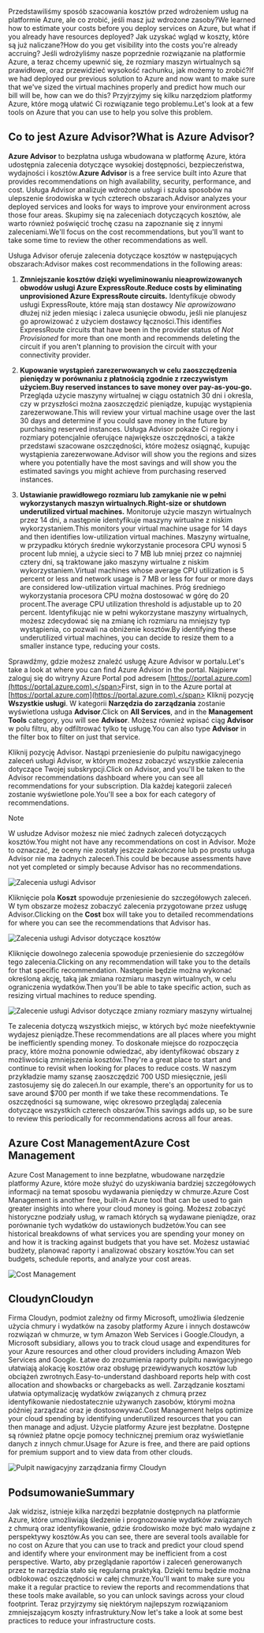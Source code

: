 <span data-ttu-id="ded89-101">Przedstawiliśmy sposób szacowania kosztów przed wdrożeniem usług na platformie Azure, ale co zrobić, jeśli masz już wdrożone zasoby?</span><span class="sxs-lookup"><span data-stu-id="ded89-101">We learned how to estimate your costs before you deploy services on Azure, but what if you already have resources deployed?</span></span> <span data-ttu-id="ded89-102">Jak uzyskać wgląd w koszty, które są już naliczane?</span><span class="sxs-lookup"><span data-stu-id="ded89-102">How do you get visibility into the costs you're already accruing?</span></span> <span data-ttu-id="ded89-103">Jeśli wdrożyliśmy nasze poprzednie rozwiązanie na platformie Azure, a teraz chcemy upewnić się, że rozmiary maszyn wirtualnych są prawidłowe, oraz przewidzieć wysokość rachunku, jak możemy to zrobić?</span><span class="sxs-lookup"><span data-stu-id="ded89-103">If we had deployed our previous solution to Azure and now want to make sure that we've sized the virtual machines properly and predict how much our bill will be, how can we do this?</span></span> <span data-ttu-id="ded89-104">Przyjrzyjmy się kilku narzędziom platformy Azure, które mogą ułatwić Ci rozwiązanie tego problemu.</span><span class="sxs-lookup"><span data-stu-id="ded89-104">Let's look at a few tools on Azure that you can use to help you solve this problem.</span></span>

## <a name="what-is-azure-advisor"></a><span data-ttu-id="ded89-105">Co to jest Azure Advisor?</span><span class="sxs-lookup"><span data-stu-id="ded89-105">What is Azure Advisor?</span></span> 

<span data-ttu-id="ded89-106">**Azure Advisor** to bezpłatna usługa wbudowana w platformę Azure, która udostępnia zalecenia dotyczące wysokiej dostępności, bezpieczeństwa, wydajności i kosztów.</span><span class="sxs-lookup"><span data-stu-id="ded89-106">**Azure Advisor** is a free service built into Azure that provides recommendations on high availability, security, performance, and cost.</span></span> <span data-ttu-id="ded89-107">Usługa Advisor analizuje wdrożone usługi i szuka sposobów na ulepszenie środowiska w tych czterech obszarach.</span><span class="sxs-lookup"><span data-stu-id="ded89-107">Advisor analyzes your deployed services and looks for ways to improve your environment across those four areas.</span></span> <span data-ttu-id="ded89-108">Skupimy się na zaleceniach dotyczących kosztów, ale warto również poświęcić trochę czasu na zapoznanie się z innymi zaleceniami.</span><span class="sxs-lookup"><span data-stu-id="ded89-108">We'll focus on the cost recommendations, but you'll want to take some time to review the other recommendations as well.</span></span>

<span data-ttu-id="ded89-109">Usługa Advisor oferuje zalecenia dotyczące kosztów w następujących obszarach:</span><span class="sxs-lookup"><span data-stu-id="ded89-109">Advisor makes cost recommendations in the following areas:</span></span> 

1. <span data-ttu-id="ded89-110">**Zmniejszanie kosztów dzięki wyeliminowaniu nieaprowizowanych obwodów usługi Azure ExpressRoute.**</span><span class="sxs-lookup"><span data-stu-id="ded89-110">**Reduce costs by eliminating unprovisioned Azure ExpressRoute circuits.**</span></span> 
    <span data-ttu-id="ded89-111">Identyfikuje obwody usługi ExpressRoute, które mają stan dostawcy *Nie aprowizowano* dłużej niż jeden miesiąc i zaleca usunięcie obwodu, jeśli nie planujesz go aprowizować z użyciem dostawcy łączności.</span><span class="sxs-lookup"><span data-stu-id="ded89-111">This identifies ExpressRoute circuits that have been in the provider status of *Not Provisioned* for more than one month and recommends deleting the circuit if you aren't planning to provision the circuit with your connectivity provider.</span></span>

2. <span data-ttu-id="ded89-112">**Kupowanie wystąpień zarezerwowanych w celu zaoszczędzenia pieniędzy w porównaniu z płatnością zgodnie z rzeczywistym użyciem.**</span><span class="sxs-lookup"><span data-stu-id="ded89-112">**Buy reserved instances to save money over pay-as-you-go.**</span></span> 
    <span data-ttu-id="ded89-113">Przegląda użycie maszyny wirtualnej w ciągu ostatnich 30 dni i określa, czy w przyszłości można zaoszczędzić pieniądze, kupując wystąpienia zarezerwowane.</span><span class="sxs-lookup"><span data-stu-id="ded89-113">This will review your virtual machine usage over the last 30 days and determine if you could save money in the future by purchasing reserved instances.</span></span> <span data-ttu-id="ded89-114">Usługa Advisor pokaże Ci regiony i rozmiary potencjalnie oferujące największe oszczędności, a także przedstawi szacowane oszczędności, które możesz osiągnąć, kupując wystąpienia zarezerwowane.</span><span class="sxs-lookup"><span data-stu-id="ded89-114">Advisor will show you the regions and sizes where you potentially have the most savings and will show you the estimated savings you might achieve from purchasing reserved instances.</span></span>
    
3. <span data-ttu-id="ded89-115">**Ustawianie prawidłowego rozmiaru lub zamykanie nie w pełni wykorzystanych maszyn wirtualnych.**</span><span class="sxs-lookup"><span data-stu-id="ded89-115">**Right-size or shutdown underutilized virtual machines.**</span></span> 
    <span data-ttu-id="ded89-116">Monitoruje użycie maszyn wirtualnych przez 14 dni, a następnie identyfikuje maszyny wirtualne z niskim wykorzystaniem.</span><span class="sxs-lookup"><span data-stu-id="ded89-116">This monitors your virtual machine usage for 14 days and then identifies low-utilization virtual machines.</span></span> <span data-ttu-id="ded89-117">Maszyny wirtualne, w przypadku których średnie wykorzystanie procesora CPU wynosi 5 procent lub mniej, a użycie sieci to 7 MB lub mniej przez co najmniej cztery dni, są traktowane jako maszyny wirtualne z niskim wykorzystaniem.</span><span class="sxs-lookup"><span data-stu-id="ded89-117">Virtual machines whose average CPU utilization is 5 percent or less and network usage is 7 MB or less for four or more days are considered low-utilization virtual machines.</span></span> <span data-ttu-id="ded89-118">Próg średniego wykorzystania procesora CPU można dostosować w górę do 20 procent.</span><span class="sxs-lookup"><span data-stu-id="ded89-118">The average CPU utilization threshold is adjustable up to 20 percent.</span></span> <span data-ttu-id="ded89-119">Identyfikując nie w pełni wykorzystane maszyny wirtualnych, możesz zdecydować się na zmianę ich rozmiaru na mniejszy typ wystąpienia, co pozwali na obniżenie kosztów.</span><span class="sxs-lookup"><span data-stu-id="ded89-119">By identifying these underutilized virtual machines, you can decide to resize them to a smaller instance type, reducing your costs.</span></span>

<span data-ttu-id="ded89-120">Sprawdźmy, gdzie możesz znaleźć usługę Azure Advisor w portalu.</span><span class="sxs-lookup"><span data-stu-id="ded89-120">Let's take a look at where you can find Azure Advisor in the portal.</span></span> <span data-ttu-id="ded89-121">Najpierw zaloguj się do witryny Azure Portal pod adresem [https://portal.azure.com](https://portal.azure.com).</span><span class="sxs-lookup"><span data-stu-id="ded89-121">First, sign in to the Azure portal at [https://portal.azure.com](https://portal.azure.com).</span></span> <span data-ttu-id="ded89-122">Kliknij pozycję **Wszystkie usługi**. W kategorii **Narzędzia do zarządzania** zostanie wyświetlona usługa **Advisor**.</span><span class="sxs-lookup"><span data-stu-id="ded89-122">Click on **All Services**, and in the **Management Tools** category, you will see **Advisor**.</span></span> <span data-ttu-id="ded89-123">Możesz również wpisać ciąg **Advisor** w polu filtru, aby odfiltrować tylko tę usługę.</span><span class="sxs-lookup"><span data-stu-id="ded89-123">You can also type **Advisor** in the filter box to filter on just that service.</span></span> 

<span data-ttu-id="ded89-124">Kliknij pozycję Advisor. Nastąpi przeniesienie do pulpitu nawigacyjnego zaleceń usługi Advisor, w którym możesz zobaczyć wszystkie zalecenia dotyczące Twojej subskrypcji.</span><span class="sxs-lookup"><span data-stu-id="ded89-124">Click on Advisor, and you'll be taken to the Advisor recommendations dashboard where you can see all recommendations for your subscription.</span></span> <span data-ttu-id="ded89-125">Dla każdej kategorii zaleceń zostanie wyświetlone pole.</span><span class="sxs-lookup"><span data-stu-id="ded89-125">You'll see a box for each category of recommendations.</span></span> 

> [!NOTE]
> <span data-ttu-id="ded89-126">W usłudze Advisor możesz nie mieć żadnych zaleceń dotyczących kosztów.</span><span class="sxs-lookup"><span data-stu-id="ded89-126">You might not have any recommendations on cost in Advisor.</span></span> <span data-ttu-id="ded89-127">Może to oznaczać, że oceny nie zostały jeszcze zakończone lub po prostu usługa Advisor nie ma żadnych zaleceń.</span><span class="sxs-lookup"><span data-stu-id="ded89-127">This could be because assessments have not yet completed or simply because Advisor has no recommendations.</span></span>

![Zalecenia usługi Advisor](../images/advisor-recommendations.png)

<span data-ttu-id="ded89-129">Kliknięcie pola **Koszt** spowoduje przeniesienie do szczegółowych zaleceń. W tym obszarze możesz zobaczyć zalecenia przygotowane przez usługę Advisor.</span><span class="sxs-lookup"><span data-stu-id="ded89-129">Clicking on the **Cost** box will take you to detailed recommendations for where you can see the recommendations that Advisor has.</span></span>

![Zalecenia usługi Advisor dotyczące kosztów](../images/advisor-cost-recommendations.png)

<span data-ttu-id="ded89-131">Kliknięcie dowolnego zalecenia spowoduje przeniesienie do szczegółów tego zalecenia.</span><span class="sxs-lookup"><span data-stu-id="ded89-131">Clicking on any recommendation will take you to the details for that specific recommendation.</span></span> <span data-ttu-id="ded89-132">Następnie będzie można wykonać określoną akcję, taką jak zmiana rozmiaru maszyn wirtualnych, w celu ograniczenia wydatków.</span><span class="sxs-lookup"><span data-stu-id="ded89-132">Then you'll be able to take specific action, such as resizing virtual machines to reduce spending.</span></span>

![Zalecenie usługi Advisor dotyczące zmiany rozmiary maszyny wirtualnej](../images/advisor-resize-vm.png)

<span data-ttu-id="ded89-134">Te zalecenia dotyczą wszystkich miejsc, w których być może nieefektywnie wydajesz pieniądze.</span><span class="sxs-lookup"><span data-stu-id="ded89-134">These recommendations are all places where you might be inefficiently spending money.</span></span> <span data-ttu-id="ded89-135">To doskonałe miejsce do rozpoczęcia pracy, które można ponownie odwiedzać, aby identyfikować obszary z możliwością zmniejszenia kosztów.</span><span class="sxs-lookup"><span data-stu-id="ded89-135">They're a great place to start and continue to revisit when looking for places to reduce costs.</span></span> <span data-ttu-id="ded89-136">W naszym przykładzie mamy szansę zaoszczędzić 700 USD miesięcznie, jeśli zastosujemy się do zaleceń.</span><span class="sxs-lookup"><span data-stu-id="ded89-136">In our example, there's an opportunity for us to save around $700 per month if we take these recommendations.</span></span> <span data-ttu-id="ded89-137">Te oszczędności są sumowane, więc okresowo przeglądaj zalecenia dotyczące wszystkich czterech obszarów.</span><span class="sxs-lookup"><span data-stu-id="ded89-137">This savings adds up, so be sure to review this periodically for recommendations across all four areas.</span></span>

## <a name="azure-cost-management"></a><span data-ttu-id="ded89-138">Azure Cost Management</span><span class="sxs-lookup"><span data-stu-id="ded89-138">Azure Cost Management</span></span>

<span data-ttu-id="ded89-139">Azure Cost Management to inne bezpłatne, wbudowane narzędzie platformy Azure, które może służyć do uzyskiwania bardziej szczegółowych informacji na temat sposobu wydawania pieniędzy w chmurze.</span><span class="sxs-lookup"><span data-stu-id="ded89-139">Azure Cost Management is another free, built-in Azure tool that can be used to gain greater insights into where your cloud money is going.</span></span> <span data-ttu-id="ded89-140">Możesz zobaczyć historyczne podziały usług, w ramach których są wydawane pieniądze, oraz porównanie tych wydatków do ustawionych budżetów.</span><span class="sxs-lookup"><span data-stu-id="ded89-140">You can see historical breakdowns of what services you are spending your money on and how it is tracking against budgets that you have set.</span></span> <span data-ttu-id="ded89-141">Możesz ustawiać budżety, planować raporty i analizować obszary kosztów.</span><span class="sxs-lookup"><span data-stu-id="ded89-141">You can set budgets, schedule reports, and analyze your cost areas.</span></span>

![Cost Management](../images/cost-management.png)

## <a name="cloudyn"></a><span data-ttu-id="ded89-143">Cloudyn</span><span class="sxs-lookup"><span data-stu-id="ded89-143">Cloudyn</span></span> 

<span data-ttu-id="ded89-144">Firma Cloudyn, podmiot zależny od firmy Microsoft, umożliwia śledzenie użycia chmury i wydatków na zasoby platformy Azure i innych dostawców rozwiązań w chmurze, w tym Amazon Web Services i Google.</span><span class="sxs-lookup"><span data-stu-id="ded89-144">Cloudyn, a Microsoft subsidiary, allows you to track cloud usage and expenditures for your Azure resources and other cloud providers including Amazon Web Services and Google.</span></span> <span data-ttu-id="ded89-145">Łatwe do zrozumienia raporty pulpitu nawigacyjnego ułatwiają alokację kosztów oraz obsługę przewidywanych kosztów lub obciążeń zwrotnych.</span><span class="sxs-lookup"><span data-stu-id="ded89-145">Easy-to-understand dashboard reports help with cost allocation and showbacks or chargebacks as well.</span></span> <span data-ttu-id="ded89-146">Zarządzanie kosztami ułatwia optymalizację wydatków związanych z chmurą przez identyfikowanie niedostatecznie używanych zasobów, którymi można później zarządzać oraz je dostosowywać.</span><span class="sxs-lookup"><span data-stu-id="ded89-146">Cost Management helps optimize your cloud spending by identifying underutilized resources that you can then manage and adjust.</span></span> <span data-ttu-id="ded89-147">Użycie platformy Azure jest bezpłatne. Dostępne są również płatne opcje pomocy technicznej premium oraz wyświetlanie danych z innych chmur.</span><span class="sxs-lookup"><span data-stu-id="ded89-147">Usage for Azure is free, and there are paid options for premium support and to view data from other clouds.</span></span> 

![Pulpit nawigacyjny zarządzania firmy Cloudyn](../images/cloudyn-mgt-dash.png)

## <a name="summary"></a><span data-ttu-id="ded89-149">Podsumowanie</span><span class="sxs-lookup"><span data-stu-id="ded89-149">Summary</span></span>

<span data-ttu-id="ded89-150">Jak widzisz, istnieje kilka narzędzi bezpłatnie dostępnych na platformie Azure, które umożliwiają śledzenie i prognozowanie wydatków związanych z chmurą oraz identyfikowanie, gdzie środowisko może być mało wydajne z perspektywy kosztów.</span><span class="sxs-lookup"><span data-stu-id="ded89-150">As you can see, there are several tools available for no cost on Azure that you can use to track and predict your cloud spend and identify where your environment may be inefficient from a cost perspective.</span></span> <span data-ttu-id="ded89-151">Warto, aby przeglądanie raportów i zaleceń generowanych przez te narzędzia stało się regularną praktyką. Dzięki temu będzie można odblokować oszczędności w całej chmurze.</span><span class="sxs-lookup"><span data-stu-id="ded89-151">You'll want to make sure you make it a regular practice to review the reports and recommendations that these tools make available, so you can unlock savings across your cloud footprint.</span></span> <span data-ttu-id="ded89-152">Teraz przyjrzymy się niektórym najlepszym rozwiązaniom zmniejszającym koszty infrastruktury.</span><span class="sxs-lookup"><span data-stu-id="ded89-152">Now let's take a look at some best practices to reduce your infrastructure costs.</span></span>
